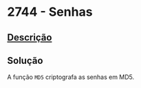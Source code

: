 # 2744 - Senhas

## [Descrição](https://www.beecrowd.com.br/judge/pt/problems/view/2744)

## Solução

A função `MD5` criptografa as senhas em MD5.